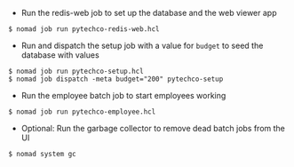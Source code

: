 - Run the redis-web job to set up the database and the web viewer app
```
$ nomad job run pytechco-redis-web.hcl
```

- Run and dispatch the setup job with a value for `budget` to seed the database with values
```
$ nomad job run pytechco-setup.hcl
$ nomad job dispatch -meta budget="200" pytechco-setup
```

- Run the employee batch job to start employees working
```
$ nomad job run pytechco-employee.hcl
```

- Optional: Run the garbage collector to remove dead batch jobs from the UI
```
$ nomad system gc
```